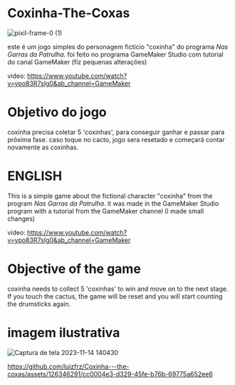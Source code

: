 # Coxinha-The-Coxas
![pixil-frame-0 (1)](https://github.com/luizfrz/Coxinha---the-coxas/assets/126346291/96af405e-89ee-4d81-9849-3d73570b0342)

este é um jogo simples do personagem fictício "coxinha" do programa *Nas Garras da Patrulha*.
foi feito no programa GameMaker Studio com tutorial do canal GameMaker (fiz pequenas alterações)

video: https://www.youtube.com/watch?v=ypo83R7sIg0&ab_channel=GameMaker
# Objetivo do jogo
coxinha precisa coletar 5 'coxinhas', para conseguir ganhar e passar para próxima fase. caso toque no cacto, jogo sera resetado e começará contar novamente as coxinhas.

# ENGLISH
This is a simple game about the fictional character "coxinha" from the program *Nas Garras da Patrulha*.
it was made in the GameMaker Studio program with a tutorial from the GameMaker channel (I made small changes)

video: https://www.youtube.com/watch?v=ypo83R7sIg0&ab_channel=GameMaker
# Objective of the game
coxinha needs to collect 5 'coxinhas' to win and move on to the next stage. If you touch the cactus, the game will be reset and you will start counting the drumsticks again.
# imagem ilustrativa

![Captura de tela 2023-11-14 140430](https://github.com/luizfrz/Coxinha---the-coxas/assets/126346291/892287aa-e6aa-4c5e-a33f-23de83f40f9e)


https://github.com/luizfrz/Coxinha---the-coxas/assets/126346291/cc0004e3-d329-45fe-b76b-69775a652ee6

